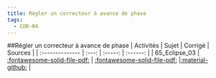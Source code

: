 ```yaml
---
title: Régler un correcteur à avance de phase 
tags:
  - COR-04
---
```

[comment]: <> (Généré automatiquement par make_all_activites.py, creation_fichiers_activites)

##Régler un correcteur à avance de phase 
| Activités | Sujet | Corrigé | Sources  | 
| :-------------- | :---: | :-----: | :------: | 
| 65_Eclipse_03 | [:fontawesome-solid-file-pdf:](https://xpessoles-cpge.fr/pdf/COR-04_65_Eclipse_03_Sujet.pdf) | [:fontawesome-solid-file-pdf:](https://xpessoles-cpge.fr/pdf/COR-04_65_Eclipse_03_Corrige.pdf) |[:material-github:](https://github.com/xpessoles/PSI_ExercicesCompetences/tree/main/_03) |  

